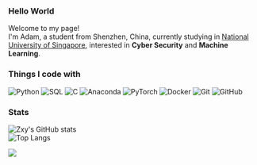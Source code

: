 ### Hello World

Welcome to my page!  
I'm Adam, a student from Shenzhen, China, currently studying in [National University of Singapore](https://www.nus.edu.sg/), interested in **Cyber Security** and **Machine Learning**.

### Things I code with
![Python](https://img.shields.io/badge/Python-black?logo=python&style=flat-square)
![SQL](https://img.shields.io/badge/SQL-black?logo=mysql&style=flat-square)
![C](https://img.shields.io/badge/C-black?logo=c&style=flat-square)
![Anaconda](https://img.shields.io/badge/Anaconda-black?logo=anaconda&style=flat-square)
![PyTorch](https://img.shields.io/badge/PyTorch-black?logo=pytorch&style=flat-square)
![Docker](https://img.shields.io/badge/Docker-black?logo=docker&style=flat-square)
![Git](https://img.shields.io/badge/Git-black?logo=git&style=flat-square)
![GitHub](https://img.shields.io/badge/GitHub-black?logo=github&style=flat-square)

### Stats
![Zxy's GitHub stats](https://github-readme-stats.vercel.app/api?username=proprozxy&show_icons=true)  
![Top Langs](https://github-readme-stats.vercel.app/api/top-langs/?username=proprozxy&layout=compact)

![](https://komarev.com/ghpvc/?username=proprozxy)
<!--
**proprozxy/proprozxy** is a ✨ _special_ ✨ repository because its `README.md` (this file) appears on your GitHub profile.

Here are some ideas to get you started:

- 🔭 I’m currently working on ...
- 🌱 I’m currently learning ...
- 👯 I’m looking to collaborate on ...
- 🤔 I’m looking for help with ...
- 💬 Ask me about ...
- 📫 How to reach me: ...
- 😄 Pronouns: ...
- ⚡ Fun fact: ...
-->
